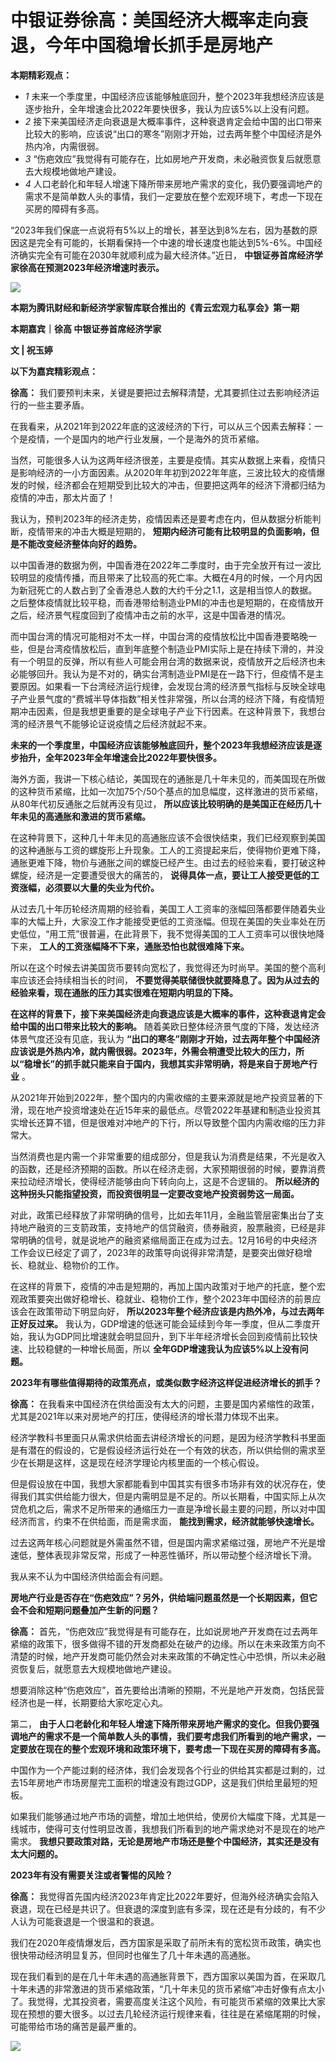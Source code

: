 # 中银证券徐高：美国经济大概率走向衰退，今年中国稳增长抓手是房地产

**本期精彩观点：**

  * _1_ 未来一个季度里，中国经济应该能够触底回升，整个2023年我想经济应该是逐步抬升，全年增速会比2022年要快很多，我认为应该5%以上没有问题。
  * _2_ 接下来美国经济走向衰退是大概率事件，这种衰退肯定会给中国的出口带来比较大的影响，应该说“出口的寒冬”刚刚才开始，过去两年整个中国经济是外热内冷，内需很弱。
  * _3_ “伤疤效应”我觉得有可能存在，比如房地产开发商，未必融资恢复后就愿意去大规模地做地产建设。
  * _4_ 人口老龄化和年轻人增速下降所带来房地产需求的变化，我仍要强调地产的需求不是简单数人头的事情，我们一定要放在整个宏观环境下，考虑一下现在买房的障碍有多高。

“2023年我们保底一点说将有5%以上的增长，甚至达到8%左右，因为基数的原因这是完全有可能的，长期看保持一个中速的增长速度也能达到5%-6%。中国经济确实完全有可能在2030年就顺利成为最大经济体。”近日，
**中银证券首席经济学家徐高在预测2023年经济增速时表示。**

![](https://inews.gtimg.com/news_bt/OvcrGnhch1BJpC9R04QyO5nFHYMhG74pt3q5qG09EYwr8AA/1000)

**本期为腾讯财经和新经济学家智库联合推出的《青云宏观力私享会》第一期**

**本期嘉宾｜徐高 中银证券首席经济学家**

**文 | 祝玉婷**

**以下为嘉宾精彩观点：**

**徐高：** 我们要预判未来，关键是要把过去解释清楚，尤其要抓住过去影响经济运行的一些主要矛盾。

在我看来，从2021年到2022年底的这波经济的下行，可以从三个因素去解释：一个是疫情，一个是国内的地产行业发展，一个是海外的货币紧缩。

当然，可能很多人认为这两年经济很差，主要是疫情。其实从数据上来看，疫情只是影响经济的一小方面因素。从2020年年初到2022年年底，三波比较大的疫情爆发的时候，经济都会在短期受到比较大的冲击，但要把这两年的经济下滑都归结为疫情的冲击，那太片面了！

我认为，预判2023年的经济走势，疫情因素还是要考虑在内，但从数据分析能判断，疫情带来的冲击大概是短期的，
**短期内经济可能有比较明显的负面影响，但是不能改变经济整体向好的趋势。**

以中国香港的数据为例，中国香港在2022年二季度时，由于完全放开有过一波比较明显的疫情传播，而且带来了比较高的死亡率。大概在4月的时候，一个月内因为新冠死亡的人数占到了全香港总人数的大约千分之1.1，这是相当惊人的数据。之后整体疫情就比较平稳，而香港带给制造业PMI的冲击也是短期的，在疫情放开之后，经济景气程度回到了疫情冲击之前的水平，这是中国香港的情况。

而中国台湾的情况可能相对不太一样，中国台湾的疫情放松比中国香港要略晚一些，但是台湾疫情放松后，直到年底整个制造业PMI实际上是在持续下滑的，并没有一个明显的反弹，所以有些人可能会用台湾的数据来说，疫情放开之后经济也未必能够回升。我认为是不对的，确实台湾制造业PMI是在一路下行，但疫情不是主要原因。如果看一下台湾经济运行规律，会发现台湾的经济景气指标与反映全球电子产业景气度的“费城半导体指数”相关性非常强，所以台湾的经济下降，有疫情短期冲击因素，但是我想更重要的是全球电子产业下行因素。在这种背景下，我想台湾的经济景气不能够论证说疫情之后经济就起不来。

**未来的一个季度里，中国经济应该能够触底回升，整个2023年我想经济应该是逐步抬升，全年2023年全年增速会比2022年要快很多。**

海外方面，我讲一下核心结论，美国现在的通胀是几十年未见的，而美国现在所做的这种货币紧缩，比如一次加75个/50个基点的加息幅度，这样激进的货币紧缩，从80年代初反通胀之后就再没有见过，
**所以应该比较明确的是美国正在经历几十年未见的高通胀和激进的货币紧缩。**

在这种背景下，这种几十年未见的高通胀应该不会很快结束，我们已经观察到美国的这种通胀与工资的螺旋形上升现象。工人的工资提起来后，使得物价更难下降，通胀更难下降，物价与通胀之间的螺旋已经产生。由过去的经验来看，要打破这种螺旋，经济是一定要遭受很大的痛苦的，
**说得具体一点，要让工人接受更低的工资涨幅，必须要以大量的失业为代价。**

从过去几十年历轮经济周期的经验看，美国工人工资率的涨幅回落都要伴随着失业率的大幅上升，大家没工作才能接受更低的工资涨幅。但现在美国的失业率处在历史低位，“用工荒”很普遍，在此背景下，我不觉得美国的工人工资率可以很快地降下来，
**工人的工资涨幅降不下来，通胀恐怕也就很难降下来。**

所以在这个时候去讲美国货币要转向宽松了，我觉得还为时尚早。美国的整个高利率应该还会持续相当长的时间，
**不要觉得美联储很快就要降息了。因为从过去的经验来看，现在通胀的压力其实很难在短期内明显的下降。**

**在这样的背景下，接下来美国经济走向衰退应该是大概率的事件，这种衰退肯定会给中国的出口带来比较大的影响。**
随着美欧日整体经济景气度的下降，发达经济体景气度还没有见底，我认为
**“出口的寒冬”刚刚才开始，过去两年整个中国经济应该说是外热内冷，就内需很弱。2023年，外需会稍遭受比较大的压力，所以“稳增长”的抓手就只能来自于国内，我想其实非常明确，将是来自于房地产行业**
。

从2021年开始到2022年，整个国内的内需收缩的主要来源就是地产投资显著的下滑，现在地产投资增速处在近15年来的最低点。尽管2022年基建和制造业投资其实增长还算不错，但是很难对冲地产的下行，所以导致整个国内内需收缩的压力非常大。

当然消费也是内需一个非常重要的组成部分，但是我认为消费是结果，不光是收入的函数，还是经济预期的函数。所以在经济走弱，大家预期很弱的时候，要靠消费来拉动经济增长，使得经济能够由向下转向向上，这是不合逻辑的。
**所以经济的这种拐头只能指望投资，而投资很明显一定要改变地产投资弱势这一局面。**

对此，政策已经释放了非常明确的信号，比如去年11月，金融监管层密集出台了支持地产融资的三支箭政策，支持地产的信贷融资，债券融资，股票融资，已经是非常明确的信号，就是说地产的融资紧缩局面正在成为过去。12月16号的中央经济工作会议已经定了调了，2023年的政策导向说得非常清楚，是要突出做好稳增长、稳就业、稳物价的工作。

在这样的背景下，疫情的冲击是短期的，再加上国内政策对于地产的托底，整个宏观政策要突出做好稳增长、稳就业、稳物价工作，整个2023年中国经济的前景应该会在政策带动下明显向好，
**所以2023年整个经济应该是内热外冷，与过去两年正好反过来。**
我认为，GDP增速的低迷可能会延续到今年一季度，但从二季度开始，我认为GDP同比增速就会明显回升，到下半年经济增长会回到疫情前比较快速、比较稳健的一种增长局面，所以
**全年GDP增速我认为应该5%以上没有问题。**

**2023年有哪些值得期待的政策亮点，或类似数字经济这样促进经济增长的抓手？**

**徐高：** 在我看来中国经济在供给面没有太大的问题，主要是国内紧缩性的政策，尤其是2021年以来对房地产的打压，使得经济的增长潜力体现不出来。

经济学教科书里面只从需求供给面去讲经济增长的问题，是因为经济学教科书里面是有潜在的假设的，它是假设经济运行处在一个有效的状态，所以供给侧的需求至少在长期是这样，这是现在经济学理论内核里面的一个核心假设。

但是假设放在中国，我想大家都能看到中国其实有很多市场非有效的状况存在，使得我们其实供给能力很大，但是内需明显是不足的。所以长期看，中国实际上从次贷危机之后，需求不足所带来的通缩压力一直是净增长最主要的问题，所以对中国经济而言，约束不在供给面，而是需求面，
**能找到需求，经济就能够快速增长。**

过去这两年核心问题就是外需虽然不错，但是国内需求紧缩过强，房地产不光是增速低，整体表现非常反常，形成了一种恶性循环，所以带动整个经济增长下滑。

我从来不认为中国经济供给面会有问题。

**房地产行业是否存在“伤疤效应”？另外，供给端问题虽然是一个长期因素，但它会不会和短期问题叠加产生新的问题？**

**徐高：**
首先，“伤疤效应”我觉得是有可能存在，比如说房地产开发商在过去两年紧缩的政策下，很多做得不错的开发商都处在破产的边缘。所以在未来政策方向不清楚的时候，地产开发商可能仍然会对未来政策的不确定性心中恐惧，所以未必融资恢复后，就愿意去大规模地做地产建设。

想要消除这种“伤疤效应”，首先要给出清晰的预期，不光是地产开发商，包括民营经济也是一样，长期要给大家吃定心丸。

第二，
**由于人口老龄化和年轻人增速下降所带来房地产需求的变化。但我仍要强调地产的需求不是一个简单数人头的事情，我们要考虑我们所看到的地产需求，一定要放在现在的整个宏观环境和政策环境下，要考虑一下现在买房的障碍有多高。**

中国作为一个产能过剩的经济体，我们会发现各个行业的供给其实都是过剩的，过去15年房地产市场房屋完工面积的增速没有跑过GDP，这是我们供给里最短的短板。

如果我们能够通过地产市场的调整，增加土地供给，使房价大幅度下降，尤其是一线城市，使得可支付性明显改善，我想我们所看到的地产需求绝对不是现在的地产需求。
**我想只要政策对路，无论是房地产市场还是整个中国经济，其实还是没有太大问题的。**

**2023年有没有需要关注或者警惕的风险？**

**徐高：**
我觉得首先国内经济2023年肯定比2022年要好，但海外经济确实会陷入衰退，现在已经是共识了。但衰退的深度到底有多深，现在还是有分歧的，有不少人认为可能衰退是一个很温和的衰退。

我们在2020年疫情爆发后，西方国家是采取了前所未有的宽松货币政策，确实也很快带动经济明显复苏，但同时也催生了几十年未遇的高通胀。

现在我们看到的是在几十年未遇的高通胀背景下，西方国家以美国为首，在采取几十年未遇的非常激进的货币紧缩政策，“几十年未见的货币紧缩”冲击好像有点太小了。我觉得，尤其投资者，需要高度关注这个风险，有可能货币紧缩的效果比大家现在预想的要大很多。以过去几轮经济运行规律来看，往往是在紧缩尾期的时候，可能带给市场的痛苦是最严重的。

![](https://inews.gtimg.com/news_bt/OnBVwB8c0TIHRBFnZwJ_ZidfOaYU0IoqV7u9p_ytJl0l4AA/1000)

